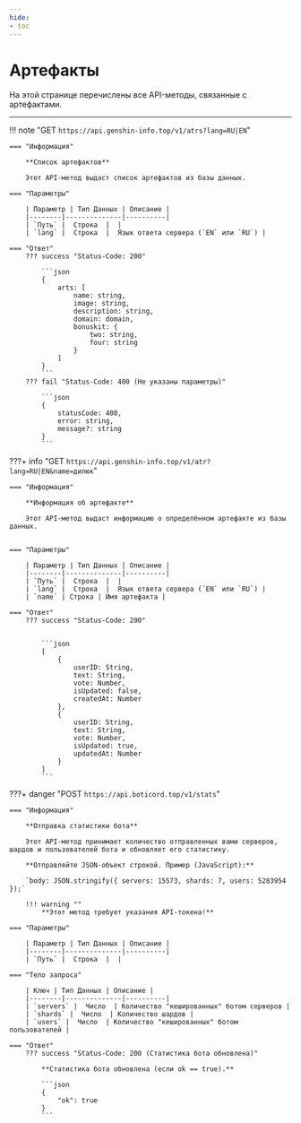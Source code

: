 ```yaml
---
hide:
- toc
---
```

# Артефакты

На этой странице перечислены все API-методы, связанные с артефактами.
_____


!!! note "GET `https://api.genshin-info.top/v1/atrs?lang=RU|EN`"

    === "Информация"

        **Список артефактов**
    
        Этот API-метод выдаст список артефактов из базы данных.
    
    === "Параметры"
    
        | Параметр | Тип Данных | Описание |
        |--------|--------------|----------|
        | `Путь` |  Строка  |  |
        | `lang` |  Строка  |  Язык ответа сервера (`EN` или `RU`) |

    === "Ответ"
        ??? success "Status-Code: 200"
            
            ```json
            {
                arts: [
                    name: string,
                    image: string,
                    description: string,
                    domain: domain,
                    bonuskit: {
                        two: string,
                        four: string   
                    }
                ]
            }
            ```
        ??? fail "Status-Code: 400 (Не указаны параметры)" 
            
            ```json
            {
                statusCode: 400,
                error: string,
                message?: string
            }
            ```


???+ info "GET `https://api.genshin-info.top/v1/atr?lang=RU|EN&name=дилюк`"

    === "Информация"

        **Информация об артефакте**
    
        Этот API-метод выдаст информацию о определённом артефакте из базы данных.

    
    === "Параметры"
    
        | Параметр | Тип Данных | Описание |
        |--------|--------------|----------|
        | `Путь` |  Строка  |  |
        | `lang` |  Строка  |  Язык ответа сервера (`EN` или `RU`) |
        | `name` | Строка | Имя артефакта |

    === "Ответ"
        ??? success "Status-Code: 200"

            
            ```json
            [
                {
                    userID: String,
                    text: String,
                    vote: Number,
                    isUpdated: false,
                    createdAt: Number
                },
                {
                    userID: String,
                    text: String,
                    vote: Number,
                    isUpdated: true,
                    updatedAt: Number
                }
            ]
            ```

???+ danger "POST ```https://api.boticord.top/v1/stats```"

    === "Информация"

        **Отправка статистики бота**
    
        Этот API-метод принимает количество отправленных вами серверов, шардов и пользователей бота и обновляет его статистику.

        **Отправляйте JSON-объект строкой. Пример (JavaScript):**

        `body: JSON.stringify({ servers: 15573, shards: 7, users: 5283954 });`

        !!! warning ""
            **Этот метод требует указания API-токена!**
    
    === "Параметры"
    
        | Параметр | Тип Данных | Описание |
        |--------|--------------|----------|
        | `Путь` |  Строка  |  |

    === "Тело запроса"
    
        | Ключ | Тип Данных | Описание |
        |--------|--------------|----------|
        | `servers` |  Число  | Количество "кешированных" ботом серверов |
        | `shards` |  Число  | Количество шардов |
        | `users` |  Число  | Количество "кешированных" ботом пользователей |

    === "Ответ"
        ??? success "Status-Code: 200 (Статистика бота обновлена)"

            **Статистика бота обновлена (если ok == true).**
            
            ```json
            {
                "ok": true
            }
            ```
